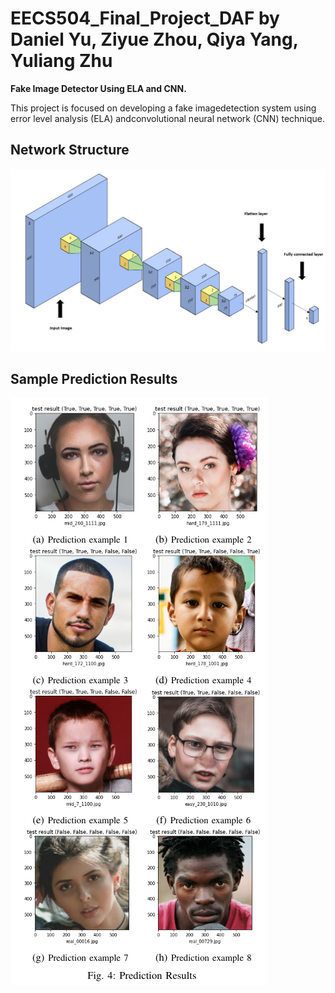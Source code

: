 # EECS504_Final_Project_DAF by Daniel Yu, Ziyue Zhou, Qiya Yang, Yuliang Zhu
**Fake Image Detector Using ELA and CNN.**

This  project  is  focused  on  developing  a  fake  imagedetection  system  using  error  level  analysis  (ELA)  andconvolutional  neural  network  (CNN)  technique.  

## Network Structure
![alt text](https://github.com/qiyay/EECS504_Final_Project_DAF/blob/main/results/Capture.JPG "Network Structure")

## Sample Prediction Results
![alt text](https://github.com/qiyay/EECS504_Final_Project_DAF/blob/main/results/Screenshot%20from%202020-12-15%2011-25-21.png "Prediction Examples")



